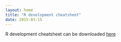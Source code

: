 ```yaml
---
layout: home
title: "R development cheatsheet"
date: 2015-03-15
---
```


R development cheatsheet can be downloaded [here](http://www.rstudio.com/resources/cheatsheets/) 


